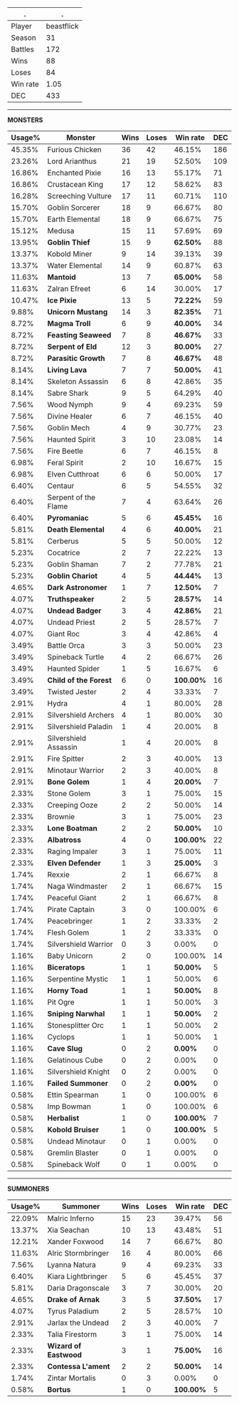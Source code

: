 .|.
|-|-
Player|beastflick
Season|31
Battles|172
Wins|88
Loses|84
Win rate|1.05
DEC|433

---
**MONSTERS**

Usage%|Monster|Wins|Loses|Win rate|DEC|
-|-|-|-|-|-|
45.35%|Furious Chicken|36|42|46.15%|186|
23.26%|Lord Arianthus|21|19|52.50%|109|
16.86%|Enchanted Pixie|16|13|55.17%|71|
16.86%|Crustacean King|17|12|58.62%|83|
16.28%|Screeching Vulture|17|11|60.71%|110|
15.70%|Goblin Sorcerer|18|9|66.67%|80|
15.70%|Earth Elemental|18|9|66.67%|75|
15.12%|Medusa|15|11|57.69%|69|
13.95%|**Goblin Thief**|15|9|**62.50%**|88|
13.37%|Kobold Miner|9|14|39.13%|39|
13.37%|Water Elemental|14|9|60.87%|63|
11.63%|**Mantoid**|13|7|**65.00%**|58|
11.63%|Zalran Efreet|6|14|30.00%|17|
10.47%|**Ice Pixie**|13|5|**72.22%**|59|
9.88%|**Unicorn Mustang**|14|3|**82.35%**|71|
8.72%|**Magma Troll**|6|9|**40.00%**|34|
8.72%|**Feasting Seaweed**|7|8|**46.67%**|33|
8.72%|**Serpent of Eld**|12|3|**80.00%**|27|
8.72%|**Parasitic Growth**|7|8|**46.67%**|48|
8.14%|**Living Lava**|7|7|**50.00%**|41|
8.14%|Skeleton Assassin|6|8|42.86%|35|
8.14%|Sabre Shark|9|5|64.29%|40|
7.56%|Wood Nymph|9|4|69.23%|59|
7.56%|Divine Healer|6|7|46.15%|40|
7.56%|Goblin Mech|4|9|30.77%|23|
7.56%|Haunted Spirit|3|10|23.08%|14|
7.56%|Fire Beetle|6|7|46.15%|8|
6.98%|Feral Spirit|2|10|16.67%|15|
6.98%|Elven Cutthroat|6|6|50.00%|17|
6.40%|Centaur|6|5|54.55%|32|
6.40%|Serpent of the Flame|7|4|63.64%|26|
6.40%|**Pyromaniac**|5|6|**45.45%**|16|
5.81%|**Death Elemental**|4|6|**40.00%**|21|
5.81%|Cerberus|5|5|50.00%|12|
5.23%|Cocatrice|2|7|22.22%|13|
5.23%|Goblin Shaman|7|2|77.78%|21|
5.23%|**Goblin Chariot**|4|5|**44.44%**|13|
4.65%|**Dark Astronomer**|1|7|**12.50%**|7|
4.07%|**Truthspeaker**|2|5|**28.57%**|14|
4.07%|**Undead Badger**|3|4|**42.86%**|21|
4.07%|Undead Priest|2|5|28.57%|7|
4.07%|Giant Roc|3|4|42.86%|4|
3.49%|Battle Orca|3|3|50.00%|23|
3.49%|Spineback Turtle|4|2|66.67%|26|
3.49%|Haunted Spider|1|5|16.67%|6|
3.49%|**Child of the Forest**|6|0|**100.00%**|16|
3.49%|Twisted Jester|2|4|33.33%|7|
2.91%|Hydra|4|1|80.00%|28|
2.91%|Silvershield Archers|4|1|80.00%|30|
2.91%|Silvershield Paladin|1|4|20.00%|8|
2.91%|Silvershield Assassin|1|4|20.00%|8|
2.91%|Fire Spitter|2|3|40.00%|13|
2.91%|Minotaur Warrior|2|3|40.00%|8|
2.91%|**Bone Golem**|1|4|**20.00%**|7|
2.33%|Stone Golem|3|1|75.00%|15|
2.33%|Creeping Ooze|2|2|50.00%|14|
2.33%|Brownie|3|1|75.00%|23|
2.33%|**Lone Boatman**|2|2|**50.00%**|10|
2.33%|**Albatross**|4|0|**100.00%**|22|
2.33%|Raging Impaler|3|1|75.00%|11|
2.33%|**Elven Defender**|1|3|**25.00%**|3|
1.74%|Rexxie|2|1|66.67%|8|
1.74%|Naga Windmaster|2|1|66.67%|15|
1.74%|Peaceful Giant|2|1|66.67%|8|
1.74%|Pirate Captain|3|0|100.00%|6|
1.74%|Peacebringer|1|2|33.33%|2|
1.74%|Flesh Golem|1|2|33.33%|0|
1.74%|Silvershield Warrior|0|3|0.00%|0|
1.16%|Baby Unicorn|2|0|100.00%|14|
1.16%|**Biceratops**|1|1|**50.00%**|5|
1.16%|Serpentine Mystic|1|1|50.00%|6|
1.16%|**Horny Toad**|1|1|**50.00%**|8|
1.16%|Pit Ogre|1|1|50.00%|3|
1.16%|**Sniping Narwhal**|1|1|**50.00%**|2|
1.16%|Stonesplitter Orc|1|1|50.00%|2|
1.16%|Cyclops|1|1|50.00%|1|
1.16%|**Cave Slug**|0|2|**0.00%**|0|
1.16%|Gelatinous Cube|0|2|0.00%|0|
1.16%|Silvershield Knight|0|2|0.00%|0|
1.16%|**Failed Summoner**|0|2|**0.00%**|0|
0.58%|Ettin Spearman|1|0|100.00%|6|
0.58%|Imp Bowman|1|0|100.00%|6|
0.58%|**Herbalist**|1|0|**100.00%**|7|
0.58%|**Kobold Bruiser**|1|0|**100.00%**|5|
0.58%|Undead Minotaur|0|1|0.00%|0|
0.58%|Gremlin Blaster|0|1|0.00%|0|
0.58%|Spineback Wolf|0|1|0.00%|0|

---
**SUMMONERS**

Usage%|Summoner|Wins|Loses|Win rate|DEC|
-|-|-|-|-|-|
22.09%|Malric Inferno|15|23|39.47%|56|
13.37%|Xia Seachan|10|13|43.48%|51|
12.21%|Xander Foxwood|14|7|66.67%|80|
11.63%|Alric Stormbringer|16|4|80.00%|66|
7.56%|Lyanna Natura|9|4|69.23%|33|
6.40%|Kiara Lightbringer|5|6|45.45%|37|
5.81%|Daria Dragonscale|3|7|30.00%|20|
4.65%|**Drake of Arnak**|3|5|**37.50%**|17|
4.07%|Tyrus Paladium|2|5|28.57%|10|
2.91%|Jarlax the Undead|2|3|40.00%|7|
2.33%|Talia Firestorm|3|1|75.00%|14|
2.33%|**Wizard of Eastwood**|3|1|**75.00%**|16|
2.33%|**Contessa L'ament**|2|2|**50.00%**|14|
1.74%|Zintar Mortalis|0|3|0.00%|0|
0.58%|**Bortus**|1|0|**100.00%**|5|
